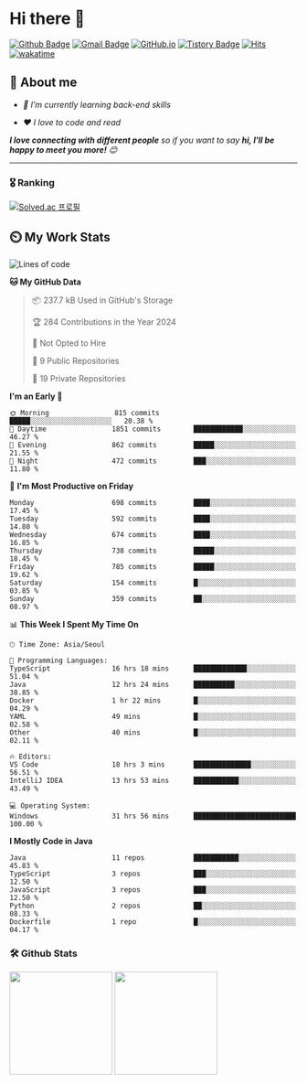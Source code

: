 # Hi there 👋
[![Github Badge](https://img.shields.io/badge/-uiw6unoh-grey?style=flat&logo=github&logoColor=white&link=https://github.com/uiw6unoh/)](https://www.github.com/uiw6unoh/) 
[![Gmail Badge](https://img.shields.io/badge/-uiw6unoh@naver.com-c14438?style=flat&logo=Gmail&logoColor=white&link=mailto:uiw6unoh@naver.com)](mailto:uiw6unoh@naver.com) 
[![GitHub.io](https://img.shields.io/badge/GitHub.io-orange?style=flat&logoColor=white)](https://uiw6unoh.github.io/)
[![Tistory Badge](https://img.shields.io/badge/Tech%20Blog-yellow?style=flat&logoColor=white)](https://uiw6unoh-log.vercel.app/)
[![Hits](https://hits.seeyoufarm.com/api/count/incr/badge.svg?url=https%3A%2F%2Fgithub.com%2Fuiw6unoh&count_bg=%2379C83D&title_bg=%23555555&icon=&icon_color=%23E7E7E7&title=hits&edge_flat=false)](https://hits.seeyoufarm.com)
[![wakatime](https://wakatime.com/badge/user/54252e40-b19e-45e1-9ec9-fb1c5a26c628.svg)](https://wakatime.com/@54252e40-b19e-45e1-9ec9-fb1c5a26c628)
<!-- [![Portfolio Badge](https://img.shields.io/badge/portfolio-web-blue?style=flat&link=https://github.com/uiw6unoh/)](https://github.com/uiw6unoh/)  -->

## 💬 About me
<em>
 
- 🌱 I’m currently learning back-end skills
 
- ❤️ I love to code and read
</em>

<em><b>I love connecting with different people</b> so if you want to say <b>hi, I'll be happy to meet you more!</b> 😊</em>

---
### 🎖️ Ranking
[![Solved.ac 프로필](http://mazassumnida.wtf/api/v2/generate_badge?boj=uiw6unoh)](https://www.acmicpc.net/user/uiw6unoh)

## ⏲️ My Work Stats
<!--[![uiw6unoh's wakatime stats](https://github-readme-stats.vercel.app/api/wakatime?username=uiw6unoh)]-->

<!--START_SECTION:waka-->
![Lines of code](https://img.shields.io/badge/From%20Hello%20World%20I%27ve%20Written-3.0%20million%20lines%20of%20code-blue)

**🐱 My GitHub Data** 

> 📦 237.7 kB Used in GitHub's Storage 
 > 
> 🏆 284 Contributions in the Year 2024
 > 
> 🚫 Not Opted to Hire
 > 
> 📜 9 Public Repositories 
 > 
> 🔑 19 Private Repositories 
 > 
**I'm an Early 🐤** 

```text
🌞 Morning                815 commits         █████░░░░░░░░░░░░░░░░░░░░   20.38 % 
🌆 Daytime                1851 commits        ████████████░░░░░░░░░░░░░   46.27 % 
🌃 Evening                862 commits         █████░░░░░░░░░░░░░░░░░░░░   21.55 % 
🌙 Night                  472 commits         ███░░░░░░░░░░░░░░░░░░░░░░   11.80 % 
```
📅 **I'm Most Productive on Friday** 

```text
Monday                   698 commits         ████░░░░░░░░░░░░░░░░░░░░░   17.45 % 
Tuesday                  592 commits         ████░░░░░░░░░░░░░░░░░░░░░   14.80 % 
Wednesday                674 commits         ████░░░░░░░░░░░░░░░░░░░░░   16.85 % 
Thursday                 738 commits         █████░░░░░░░░░░░░░░░░░░░░   18.45 % 
Friday                   785 commits         █████░░░░░░░░░░░░░░░░░░░░   19.62 % 
Saturday                 154 commits         █░░░░░░░░░░░░░░░░░░░░░░░░   03.85 % 
Sunday                   359 commits         ██░░░░░░░░░░░░░░░░░░░░░░░   08.97 % 
```


📊 **This Week I Spent My Time On** 

```text
🕑︎ Time Zone: Asia/Seoul

💬 Programming Languages: 
TypeScript               16 hrs 18 mins      █████████████░░░░░░░░░░░░   51.04 % 
Java                     12 hrs 24 mins      ██████████░░░░░░░░░░░░░░░   38.85 % 
Docker                   1 hr 22 mins        █░░░░░░░░░░░░░░░░░░░░░░░░   04.29 % 
YAML                     49 mins             █░░░░░░░░░░░░░░░░░░░░░░░░   02.58 % 
Other                    40 mins             █░░░░░░░░░░░░░░░░░░░░░░░░   02.11 % 

🔥 Editors: 
VS Code                  18 hrs 3 mins       ██████████████░░░░░░░░░░░   56.51 % 
IntelliJ IDEA            13 hrs 53 mins      ███████████░░░░░░░░░░░░░░   43.49 % 

💻 Operating System: 
Windows                  31 hrs 56 mins      █████████████████████████   100.00 % 
```

**I Mostly Code in Java** 

```text
Java                     11 repos            ███████████░░░░░░░░░░░░░░   45.83 % 
TypeScript               3 repos             ███░░░░░░░░░░░░░░░░░░░░░░   12.50 % 
JavaScript               3 repos             ███░░░░░░░░░░░░░░░░░░░░░░   12.50 % 
Python                   2 repos             ██░░░░░░░░░░░░░░░░░░░░░░░   08.33 % 
Dockerfile               1 repo              █░░░░░░░░░░░░░░░░░░░░░░░░   04.17 % 
```




<!--END_SECTION:waka-->

### 🛠️ Github Stats <br/>
<p>
  <img height="180em" src="https://github-readme-stats-git-masterrstaa-rickstaa.vercel.app/api?username=uiw6unoh&show_icons=true&include_all_commits=true">
  <img height="180em" src="https://github-readme-stats-git-masterrstaa-rickstaa.vercel.app/api/top-langs/?username=uiw6unoh&layout=compact">
</p>

